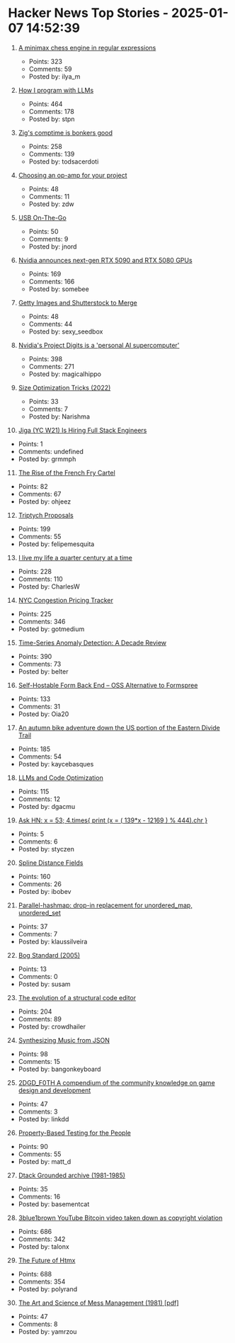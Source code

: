 # Hacker News Top Stories - 2025-01-07 14:52:39

1. [A minimax chess engine in regular expressions](https://nicholas.carlini.com/writing/2025/regex-chess.html)
   - Points: 323
   - Comments: 59
   - Posted by: ilya_m

2. [How I program with LLMs](https://crawshaw.io/blog/programming-with-llms)
   - Points: 464
   - Comments: 178
   - Posted by: stpn

3. [Zig's comptime is bonkers good](https://www.scottredig.com/blog/bonkers_comptime/)
   - Points: 258
   - Comments: 139
   - Posted by: todsacerdoti

4. [Choosing an op-amp for your project](https://lcamtuf.substack.com/p/choosing-an-op-amp-for-your-project)
   - Points: 48
   - Comments: 11
   - Posted by: zdw

5. [USB On-The-Go](https://computer.rip/2024-01-06-usb-on-the-go.html)
   - Points: 50
   - Comments: 9
   - Posted by: jnord

6. [Nvidia announces next-gen RTX 5090 and RTX 5080 GPUs](https://www.theverge.com/2025/1/6/24337396/nvidia-rtx-5080-5090-5070-ti-5070-price-release-date)
   - Points: 169
   - Comments: 166
   - Posted by: somebee

7. [Getty Images and Shutterstock to Merge](https://newsroom.gettyimages.com/en/getty-images/getty-images-and-shutterstock-to-merge-creating-a-premier-visual-content-company)
   - Points: 48
   - Comments: 44
   - Posted by: sexy_seedbox

8. [Nvidia's Project Digits is a 'personal AI supercomputer'](https://techcrunch.com/2025/01/06/nvidias-project-digits-is-a-personal-ai-computer/)
   - Points: 398
   - Comments: 271
   - Posted by: magicalhippo

9. [Size Optimization Tricks (2022)](https://justine.lol/sizetricks/)
   - Points: 33
   - Comments: 7
   - Posted by: Narishma

10. [Jiga (YC W21) Is Hiring Full Stack Engineers](https://www.ycombinator.com/companies/jiga/jobs/KMtdgpo-remote-full-stack-engineer-react-node-mongo)
   - Points: 1
   - Comments: undefined
   - Posted by: grmmph

11. [The Rise of the French Fry Cartel](https://jacobin.com/2025/01/french-fry-price-fixing-antitrust/)
   - Points: 82
   - Comments: 67
   - Posted by: ohjeez

12. [Triptych Proposals](https://alexanderpetros.com/triptych/)
   - Points: 199
   - Comments: 55
   - Posted by: felipemesquita

13. [I live my life a quarter century at a time](https://tla.systems/blog/2025/01/04/i-live-my-life-a-quarter-century-at-a-time/)
   - Points: 228
   - Comments: 110
   - Posted by: CharlesW

14. [NYC Congestion Pricing Tracker](https://www.congestion-pricing-tracker.com/)
   - Points: 225
   - Comments: 346
   - Posted by: gotmedium

15. [Time-Series Anomaly Detection: A Decade Review](https://arxiv.org/abs/2412.20512)
   - Points: 390
   - Comments: 73
   - Posted by: belter

16. [Self-Hostable Form Back End – OSS Alternative to Formspree](https://github.com/FormBee/FormBee)
   - Points: 133
   - Comments: 31
   - Posted by: Oia20

17. [An autumn bike adventure down the US portion of the Eastern Divide Trail](https://www.crazyguyonabike.com/doc/?doc_id=26078)
   - Points: 185
   - Comments: 54
   - Posted by: kaycebasques

18. [LLMs and Code Optimization](https://wiredream.com/llm-optimizing-digit-diff/)
   - Points: 115
   - Comments: 12
   - Posted by: dgacmu

19. [Ask HN: x = 53; 4.times{ print (x = ( 139\*x - 12169 ) % 444).chr }](undefined)
   - Points: 5
   - Comments: 6
   - Posted by: styczen

20. [Spline Distance Fields](https://zone.dog/braindump/spline_fields/)
   - Points: 160
   - Comments: 26
   - Posted by: ibobev

21. [Parallel-hashmap: drop-in replacement for unordered_map, unordered_set](https://github.com/greg7mdp/parallel-hashmap)
   - Points: 37
   - Comments: 7
   - Posted by: klaussilveira

22. [Bog Standard (2005)](https://www.bbc.co.uk/worldservice/learningenglish/radio/specials/1728_uptodate/page25.shtml)
   - Points: 13
   - Comments: 0
   - Posted by: susam

23. [The evolution of a structural code editor](https://crowdhailer.me/2025-01-02/the-evolution-of-a-structural-code-editor/)
   - Points: 204
   - Comments: 89
   - Posted by: crowdhailer

24. [Synthesizing Music from JSON](https://phoboslab.org/log/2025/01/synth)
   - Points: 98
   - Comments: 15
   - Posted by: bangonkeyboard

25. [2DGD_F0TH A compendium of the community knowledge on game design and development](https://github.com/2DGD-F0TH/2DGD_F0TH)
   - Points: 47
   - Comments: 3
   - Posted by: linkdd

26. [Property-Based Testing for the People](https://repository.upenn.edu/entities/publication/72ca3499-c5f6-4fc1-b5a3-9d66d8dd534e)
   - Points: 90
   - Comments: 55
   - Posted by: matt_d

27. [Dtack Grounded archive (1981-1985)](http://www.easy68k.com/paulrsm/dg/)
   - Points: 35
   - Comments: 16
   - Posted by: basementcat

28. [3blue1brown YouTube Bitcoin video taken down as copyright violation](https://twitter.com/3blue1brown/status/1876291319955398799)
   - Points: 686
   - Comments: 342
   - Posted by: talonx

29. [The Future of Htmx](https://htmx.org/essays/future/)
   - Points: 688
   - Comments: 354
   - Posted by: polyrand

30. [The Art and Science of Mess Management (1981) [pdf]](https://www.systemswisdom.com/sites/default/files/Ackoff-1981-Mess-Management_0.pdf)
   - Points: 47
   - Comments: 8
   - Posted by: yamrzou


